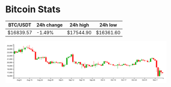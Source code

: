 # Bitcoin Stats

BTC/USDT|24h change|24h high|24h low|
|---|---|---|---|
|$16839.57|-1.49%|$17544.90|$16361.60|

<img src="./chart.svg">
